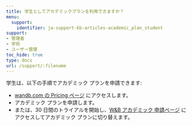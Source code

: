```yaml
---
title: 学生としてアカデミックプランを利用できますか？
menu:
  support:
    identifier: ja-support-kb-articles-academic_plan_student
support:
- 管理者
- 学術
- ユーザー管理
toc_hide: true
type: docs
url: /support/:filename
---
```


学生は、以下の手順でアカデミック プランを申請できます:

- [wandb.com の Pricing ページ](https://wandb.ai/site/pricing) にアクセスします。
- アカデミック プランを申請します。
- または、30 日間のトライアルを開始し、[W&B アカデミック 申請ページ](https://wandb.ai/academic_application) にアクセスしてアカデミック プランに切り替えます。